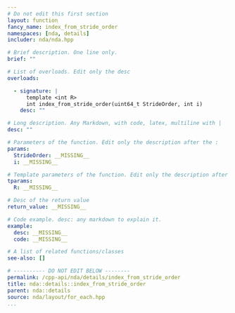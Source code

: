 ```yaml
---
# Do not edit this first section
layout: function
fancy_name: index_from_stride_order
namespaces: [nda, details]
includer: nda/nda.hpp

# Brief description. One line only.
brief: ""

# List of overloads. Edit only the desc
overloads:

  - signature: |
      template <int R>
      int index_from_stride_order(uint64_t StrideOrder, int i)
    desc: ""

# Long description. Any Markdown, with code, latex, multiline with |
desc: ""

# Parameters of the function. Edit only the description after the :
params:
  StrideOrder: __MISSING__
  i: __MISSING__

# Template parameters of the function. Edit only the description after the :
tparams:
  R: __MISSING__

# Desc of the return value
return_value: __MISSING__

# Code example. desc: any markdown to explain it.
example:
  desc: __MISSING__
  code: __MISSING__

# A list of related functions/classes
see-also: []

# ---------- DO NOT EDIT BELOW --------
permalink: /cpp-api/nda/details/index_from_stride_order
title: nda::details::index_from_stride_order
parent: nda::details
source: nda/layout/for_each.hpp
...
```


